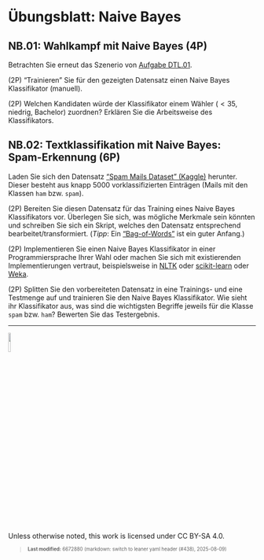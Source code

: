 # Übungsblatt: Naive Bayes

## NB.01: Wahlkampf mit Naive Bayes (4P)

Betrachten Sie erneut das Szenerio von [Aufgabe DTL.01](sheet-dtl.md).

(2P) “Trainieren” Sie für den gezeigten Datensatz einen Naive Bayes
Klassifikator (manuell).

(2P) Welchen Kandidaten würde der Klassifikator einem Wähler ($`< 35`$,
niedrig, Bachelor) zuordnen? Erklären Sie die Arbeitsweise des
Klassifikators.

## NB.02: Textklassifikation mit Naive Bayes: Spam-Erkennung (6P)

Laden Sie sich den Datensatz [“Spam Mails Dataset”
(Kaggle)](https://www.kaggle.com/datasets/venky73/spam-mails-dataset)
herunter. Dieser besteht aus knapp 5000 vorklassifizierten Einträgen
(Mails mit den Klassen `ham` bzw. `spam`).

(2P) Bereiten Sie diesen Datensatz für das Training eines Naive Bayes
Klassifikators vor. Überlegen Sie sich, was mögliche Merkmale sein
könnten und schreiben Sie sich ein Skript, welches den Datensatz
entsprechend bearbeitet/transformiert. (*Tipp*: Ein
[“Bag-of-Words”](https://en.wikipedia.org/wiki/Bag-of-words_model) ist
ein guter Anfang.)

(2P) Implementieren Sie einen Naive Bayes Klassifikator in einer
Programmiersprache Ihrer Wahl oder machen Sie sich mit existierenden
Implementierungen vertraut, beispielsweise in
[NLTK](https://www.nltk.org/index.html) oder
[scikit-learn](https://scikit-learn.org/stable/index.html) oder
[Weka](https://waikato.github.io/weka-wiki/).

(2P) Splitten Sie den vorbereiteten Datensatz in eine Trainings- und
eine Testmenge auf und trainieren Sie den Naive Bayes Klassifikator. Wie
sieht ihr Klassifikator aus, was sind die wichtigsten Begriffe jeweils
für die Klasse `spam` bzw. `ham`? Bewerten Sie das Testergebnis.

------------------------------------------------------------------------

<img src="https://licensebuttons.net/l/by-sa/4.0/88x31.png" width="10%">

Unless otherwise noted, this work is licensed under CC BY-SA 4.0.

<blockquote><p><sup><sub><strong>Last modified:</strong> 6672880 (markdown: switch to leaner yaml header (#438), 2025-08-09)<br></sub></sup></p></blockquote>
